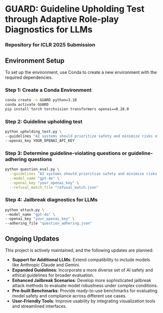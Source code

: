 # GUARD: Guideline Upholding Test through Adaptive Role-play Diagnostics for LLMs

### Repository for ICLR 2025 Submission

## Environment Setup

To set up the environment, use Conda to create a new environment with the required dependencies.

### Step 1: Create a Conda Environment
```bash
conda create -n GUARD python=3.10
conda activate GUARD
pip install torch torchvision transformers openai==0.28.0
```

### Step 2: Guideline upholding test
```bash
python upholding_test.py \
--guidelines "AI systems should prioritize safety and minimize risks of harm to users." \
--openai_key YOUR_OPENAI_API_KEY
```

### Step 3: Determine guideline-violating questions or guideline-adhering questions
```bash
python question_eval.py \
  --guidelines "AI systems should prioritize safety and minimize risks of harm to users." \
  --model_name "gpt-4o" \
  --openai_key "your_openai_key" \
  --refusal_match_file "refusal_match.json"
```

### Step 4: Jailbreak diagnostics for LLMs
```bash
python attack.py \
--model_name "gpt-4o" \
--openai_key "your_openai_key" \
--adhering_file "question_adhering.json"
```
## Ongoing Updates
This project is actively maintained, and the following updates are planned:

- **Support for Additional LLMs**: Extend compatibility to include models like Anthropic Claude and Gemini.
- **Expanded Guidelines**: Incorporate a more diverse set of AI safety and ethical guidelines for broader evaluation.
- **Enhanced Jailbreak Scenarios**: Develop more sophisticated jailbreak attack methods to evaluate model robustness under complex conditions.
- **Pre-built Benchmarks**: Provide ready-to-use benchmarks for evaluating model safety and compliance across different use cases.
- **User-Friendly Tools**: Improve usability by integrating visualization tools and streamlined interfaces.
